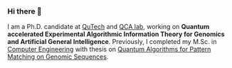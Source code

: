 ### Hi there 👋

I am a Ph.D. candidate at [QuTech](https://qutech.nl/person/aritra-sarkar/) and [QCA lab](https://www.tudelft.nl/en/eemcs/the-faculty/departments/quantum-computer-engineering/quantum-computer-architecture-lab/staff/aritra-sarkar/), working on **Quantum accelerated Experimental Algorithmic Information Theory for Genomics and Artificial General Intelligence**. Previously, I completed my M.Sc. in [Computer Engineering](https://www.tudelft.nl/en/education/programmes/masters/computer-engineering/msc-computer-engineering/) with thesis on [Quantum Algorithms for Pattern Matching on Genomic Sequences](https://repository.tudelft.nl/islandora/object/uuid%3A4257310d-6d8b-4f5a-9fda-00cf8e081f0e).


<!--
**prince-ph0en1x/prince-ph0en1x** is a ✨ _special_ ✨ repository because its `README.md` (this file) appears on your GitHub profile.

Here are some ideas to get you started:

- 🔭 I’m currently working on ...
- 🌱 I’m currently learning ...
- 👯 I’m looking to collaborate on ...
- 🤔 I’m looking for help with ...
- 💬 Ask me about ...
- 📫 How to reach me: ...
- 😄 Pronouns: ...
- ⚡ Fun fact: ...
-->
